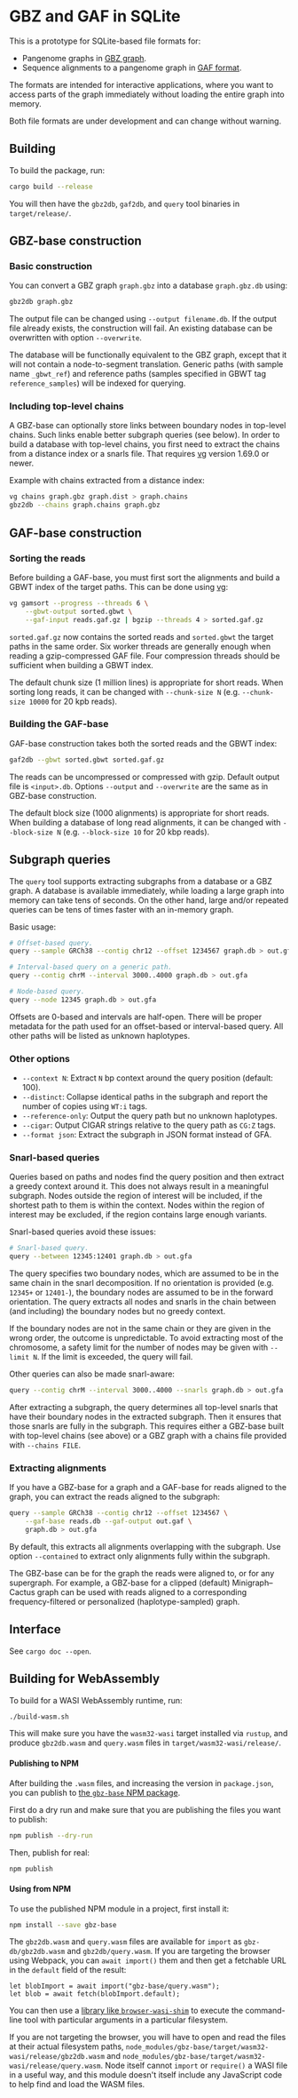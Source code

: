 # GBZ and GAF in SQLite

This is a prototype for SQLite-based file formats for:

* Pangenome graphs in [GBZ graph](https://github.com/jltsiren/gbwtgraph/blob/master/SERIALIZATION.md).
* Sequence alignments to a pangenome graph in [GAF format](https://github.com/lh3/gfatools/blob/master/doc/rGFA.md).

The formats are intended for interactive applications, where you want to access parts of the graph immediately without loading the entire graph into memory.

Both file formats are under development and can change without warning.

## Building


To build the package, run:

```sh
cargo build --release
```

You will then have the `gbz2db`, `gaf2db`, and `query` tool binaries in `target/release/`.

## GBZ-base construction

### Basic construction

You can convert a GBZ graph `graph.gbz` into a database `graph.gbz.db` using:

```sh
gbz2db graph.gbz
```

The output file can be changed using `--output filename.db`.
If the output file already exists, the construction will fail.
An existing database can be overwritten with option `--overwrite`.

The database will be functionally equivalent to the GBZ graph, except that it will not contain a node-to-segment translation.
Generic paths (with sample name `_gbwt_ref`) and reference paths (samples specified in GBWT tag `reference_samples`) will be indexed for querying.

### Including top-level chains

A GBZ-base can optionally store links between boundary nodes in top-level chains.
Such links enable better subgraph queries (see below).
In order to build a database with top-level chains, you first need to extract the chains from a distance index or a snarls file.
That requires [vg](https://github.com/vgteam/vg) version 1.69.0 or newer.

Example with chains extracted from a distance index:

```sh
vg chains graph.gbz graph.dist > graph.chains
gbz2db --chains graph.chains graph.gbz
```

## GAF-base construction

### Sorting the reads

Before building a GAF-base, you must first sort the alignments and build a GBWT index of the target paths.
This can be done using [vg](https://github.com/vgteam/vg):

```sh
vg gamsort --progress --threads 6 \
    --gbwt-output sorted.gbwt \
    --gaf-input reads.gaf.gz | bgzip --threads 4 > sorted.gaf.gz
```

`sorted.gaf.gz` now contains the sorted reads and `sorted.gbwt` the target paths in the same order.
Six worker threads are generally enough when reading a gzip-compressed GAF file.
Four compression threads should be sufficient when building a GBWT index.

The default chunk size (1 million lines) is appropriate for short reads.
When sorting long reads, it can be changed with `--chunk-size N` (e.g. `--chunk-size 10000` for 20 kpb reads).

### Building the GAF-base

GAF-base construction takes both the sorted reads and the GBWT index:

```sh
gaf2db --gbwt sorted.gbwt sorted.gaf.gz
```

The reads can be uncompressed or compressed with gzip.
Default output file is `<input>.db`.
Options `--output` and `--overwrite` are the same as in GBZ-base construction.

The default block size (1000 alignments) is appropriate for short reads.
When building a database of long read alignments, it can be changed with `--block-size N` (e.g. `--block-size 10` for 20 kbp reads).

## Subgraph queries

The `query` tool supports extracting subgraphs from a database or a GBZ graph.
A database is available immediately, while loading a large graph into memory can take tens of seconds.
On the other hand, large and/or repeated queries can be tens of times faster with an in-memory graph.

Basic usage:

```sh
# Offset-based query.
query --sample GRCh38 --contig chr12 --offset 1234567 graph.db > out.gfa

# Interval-based query on a generic path.
query --contig chrM --interval 3000..4000 graph.db > out.gfa

# Node-based query.
query --node 12345 graph.db > out.gfa
```

Offsets are 0-based and intervals are half-open.
There will be proper metadata for the path used for an offset-based or interval-based query.
All other paths will be listed as unknown haplotypes.

### Other options

* `--context N`: Extract `N` bp context around the query position (default: 100).
* `--distinct`: Collapse identical paths in the subgraph and report the number of copies using `WT:i` tags.
* `--reference-only`: Output the query path but no unknown haplotypes.
* `--cigar`: Output CIGAR strings relative to the query path as `CG:Z` tags.
* `--format json`: Extract the subgraph in JSON format instead of GFA.

### Snarl-based queries

Queries based on paths and nodes find the query position and then extract a greedy context around it.
This does not always result in a meaningful subgraph.
Nodes outside the region of interest will be included, if the shortest path to them is within the context.
Nodes within the region of interest may be excluded, if the region contains large enough variants.

Snarl-based queries avoid these issues:

```sh
# Snarl-based query.
query --between 12345:12401 graph.db > out.gfa
```

The query specifies two boundary nodes, which are assumed to be in the same chain in the snarl decomposition.
If no orientation is provided  (e.g. `12345+` or `12401-`), the boundary nodes are assumed to be in the forward orientation.
The query extracts all nodes and snarls in the chain between (and including) the boundary nodes but no greedy context.

If the boundary nodes are not in the same chain or they are given in the wrong order, the outcome is unpredictable.
To avoid extracting most of the chromosome, a safety limit for the number of nodes may be given with `--limit N`.
If the limit is exceeded, the query will fail.

Other queries can also be made snarl-aware:

```sh
query --contig chrM --interval 3000..4000 --snarls graph.db > out.gfa
```

After extracting a subgraph, the query determines all top-level snarls that have their boundary nodes in the extracted subgraph.
Then it ensures that those snarls are fully in the subgraph.
This requires either a GBZ-base built with top-level chains (see above) or a GBZ graph with a chains file provided with `--chains FILE`.

### Extracting alignments

If you have a GBZ-base for a graph and a GAF-base for reads aligned to the graph, you can extract the reads aligned to the subgraph:

```sh
query --sample GRCh38 --contig chr12 --offset 1234567 \
    --gaf-base reads.db --gaf-output out.gaf \
    graph.db > out.gfa
```

By default, this extracts all alignments overlapping with the subgraph.
Use option `--contained` to extract only alignments fully within the subgraph.

The GBZ-base can be for the graph the reads were aligned to, or for any supergraph.
For example, a GBZ-base for a clipped (default) Minigraph–Cactus graph can be used with reads aligned to a corresponding frequency-filtered or personalized (haplotype-sampled) graph.

## Interface

See `cargo doc --open`.

## Building for WebAssembly

To build for a WASI WebAssembly runtime, run:

```sh
./build-wasm.sh
```

This will make sure you have the `wasm32-wasi` target installed via `rustup`, and produce `gbz2db.wasm` and `query.wasm` files in `target/wasm32-wasi/release/`.

#### Publishing to NPM

After building the `.wasm` files, and increasing the version in `package.json`, you can publish to [the `gbz-base` NPM package](https://www.npmjs.com/package/gbz-base).

First do a dry run and make sure that you are publishing the files you want to publish:

```sh
npm publish --dry-run
```

Then, publish for real:

```sh
npm publish
```

#### Using from NPM

To use the published NPM module in a project, first install it:

```sh
npm install --save gbz-base
```

The `gbz2db.wasm` and `query.wasm` files are available for `import` as `gbz-db/gbz2db.wasm` and `gbz2db/query.wasm`. If you are targeting the browser using Webpack, you can `await import()` them and then get a fetchable URL in the `default` field of the result:

```
let blobImport = await import("gbz-base/query.wasm");
let blob = await fetch(blobImport.default);
```

You can then use a [library like `browser-wasi-shim`](https://github.com/bjorn3/browser_wasi_shim#readme) to execute the command-line tool with particular arguments in a particular filesystem.

If you are not targeting the browser, you will have to open and read the files at their actual filesystem paths, `node_modules/gbz-base/target/wasm32-wasi/release/gbz2db.wasm` and `node_modules/gbz-base/target/wasm32-wasi/release/query.wasm`. Node itself cannot `import` or `require()` a WASI file in a useful way, and this module doesn't itself include any JavaScript code to help find and load the WASM files.
